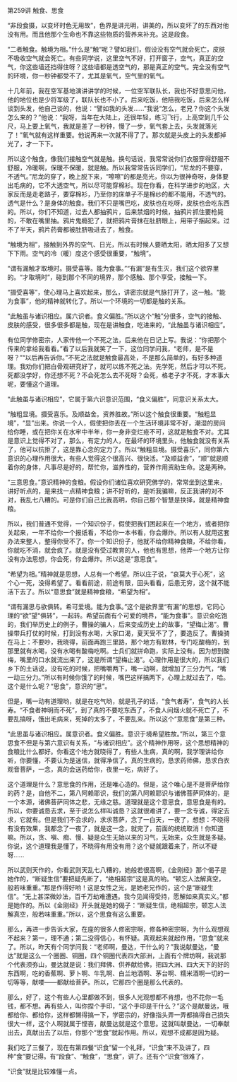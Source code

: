 第259讲 触食、思食

“非段食摄，以变坏时色无用故”，色界是讲光明，讲美的，所以变坏了的东西对他没有用。而且他那个生命也不靠这些物质的营养来补充。这是段食。

“二者触食。触境为相。”什么是“触“呢？譬如我们，假设没有空气就会死亡，皮肤不吸收空气就会死亡。有些同学说，这里空气不好，打开窗子，空气，真正的空气，你这些墙还挡得住呀？这些墙都是透空气的，那是真正的空气。完全没有空气的环境，你一秒钟都受不了，尤其是氧气，空气里的氧气。

十几年前，我在空军基地演讲讲学的时候，一位空军联队长，我也不好意思问他，他的地位也是少将军级了，联队长也不小了。后来吃饭，他陪我吃饭，后来怎么样谈到头发，他自己谈的，他说：“譬如我的头发……”我说“怎么，老兄？你这个头发怎么来的？”他说：“我呀，当年在大陆上，还很年轻，练习飞行，上高空到几千公尺，马上要上氧气，我就是差了一秒钟，慢了一步，氧气套上去，头发就落光了！”氧气就有这样重要。他说再来一次就不得了了。那次就是头皮上的头发都掉光了，才一下下。

所以这个触食，像我们接触空气就是触。换句话说，我常常说你们衣服穿得舒服不舒服，冷暖啊，保暖不保暖，就是触。所以我常常告诉同学们，“尼龙的不要穿，不透气。”尼龙的穿了，晚上脱下来，“嚓嚓”的都是亮光，你以为很神奇呀，身体要出毛病的，它不大透空气，所以尽可能穿棉衫。现在你看，在科学进步的地区，大家反而是走老路子，要穿棉衫，乃至你的床单子不是棉纱的都不能用，不透气的。透气是什么？是身体的触食。我们不只是嘴巴吃，皮肤也在吃呀，皮肤也会吃东西的。所以，你们不知道，过去人都抽鸦片，后来禁烟的时候，抽鸦片抓住要枪毙的，不敢在嘴里抽。鸦片鬼瘾犯了，就把鸦片膏抹在肚脐眼上，用带子捆起来。过不了半天，鸦片药膏都被肚脐吸进去了，触食。

“触境为相”，接触到外界的空气、日光，所以有时候人要晒太阳，晒太阳多了又想下下雨。空气的冷（暖）度这个感受很重要，“触境”。

“谓有漏触才取境时。摄受喜等。能为食事。”“有漏”是有生灭，我们这个欲界里的。“才取境时”，碰到那个不同的境界，那个感触、那个享受，接触一下。

“摄受喜等”，使心理马上喜欢起来，那么，讲密宗就是气脉打开了，这一触。“能为食事”，他的精神就转化了。所以一个环境的一切都是触的关系。

“此触虽与诸识相应。属六识者。食义偏胜。”所以这个“触”分很多，空气的接触、皮肤的感受，很多很多都是触，现在是讲触食，吃进来的，“此触虽与诸识相应”。

有位同学修密宗，人家传他一个不死之法，后来他在日记上写。我说：“你把那个传来的拿给我看看。”看了以后我就笑了一下，这位同学问我，“老师，是不是呀？”“以后再告诉你。”不死之法就是触食最高处，不是那么简单的，有好多种道理。我劝你们把白骨观研究好了，就可以练不死之法。先学死，然后才可以不死，死都没学好，你还想不死？不会死怎么去不死呀？会死，格老子才不死，才本事大呢，要懂这个道理。

“此触虽与诸识相应”，它属于第六识意识范围，“食义偏胜”，同意识关系太大。

“触粗显境。摄受喜乐。及顺益舍。资养胜故。”所以这个触食很重要。“触粗显境”，“显”出来。你说一个人，假使把你丢在一个生活环境非常不好，潮湿的房间给你睡，或在把你关在水牢中半年，你一身非变烂疮不可，这就是触食不对。尤其是意识上觉得不对了，那么，有定力的人，在最坏的环境里头，他触食就没有关系了，他可以抗拒了，这是靠心念的定力了。所以“触粗显境。摄受喜乐”，同你第六意识的心理作用很大，有些人觉得这个很高兴、很快活。“及顺益舍”，“顺”就是顺着你的身体，凡事尽是好的，帮忙你，滋养性的，营养作用资助生命。这是两种。

“三意思食。”意识精神的食粮。假设你们诸位喜欢研究佛学的，常常坐到这里来，讲好听点的，是来找一点精神食粮；讲不好听的，是听我骗嘛，反正我讲的对不对，我乱七八糟的。可是你们自己比我高明，你自己那个智慧是抉择，就是精神食粮。

所以，我们普通不觉得，一个知识份子，假使把我们困起来在一个地方，或者把你关起来，一年不给你一个报纸看，不给你一本书看，你会爆炸。所以有人就用这套办法来整人，整得你受不了。你一个知识份子，他就不给你精神食粮，不给你看，你就吃不消，就会疯了。就是没有受过教育的人，他也有思想，他弄一个地方让你没有办法思想，你会死，你会爆炸。所以这是“意思食”。

“希望为相。”精神就是思想，人总有一个希望。所以庄子说，“哀莫大于心死”，这个心一死，没得希望了。看看前途，前途有限，回头看看，后患无穷，这个就不能活下去了。所以“意思食”就是精神食粮，“希望为相”。

“谓有漏思与欲俱转。希可爱境。能为食事。”这个是欲界里“有漏”的思想，它同心理的“欲”望“俱转”，一起转。希望前面有个可爱的境界，“能为食事”。意识会吃饱的，我们举历史上的例子，曹操的骗人，后来变成历史上的故事，“望梅止渴”。曹操带兵打仗的时候，打到没有水喝，大家口渴，夏天受不了了，要造反了。曹操骑在马上：不要吵，我晓得，前面再跑三里路，那个地方有默林，专门吃酸梅的，到那里就有水喝，没有水喝有酸梅吃啊。士兵们就拼命跑，实际上没有。因为想到酸梅，嘴里的口水就流出来了，这是所谓“望梅止渴”。心理作用是很大的，所以我们乡下的土话说，没有吃的时候，把嘴嚼两下，嘴一动啊，就增加了三分力气，“嘴一动三分力。”所以有时候你饿了的时候，嘴巴这样搞两下，心理上就过去了，哈。这个是什么呢？“思食”，意识的“思”。

但是，嘴一动有道理哟，就是在吃气哟，就是孔子的话，“食气者寿”，食气的人长寿。“不食者神明而不死”，到了真的不要吃东西了，不食人间烟火就不死亡了，不要乱搞呀，饿出毛病来，死掉的太多了，不要乱来。所以这个“意思食”是第三种。

“此思虽与诸识相应。属意识者。食义偏胜。意识于境希望胜故。”所以，第三个意思食不但是与第六意识有关系，“与诸识相应”。这个精神作用呀，这个思想精神的食粮比什么都好。你看这个地方就晓得了，有些人生病，真的啊，我学理讲给你听，你要懂，不要认为是迷信，就得净信了。真的生病的，恳求药师佛，恳求白衣观音菩萨，一念，真的会送药给你，夜里一吃，病好了。

这个道理是什么？意思食的作用，还是唯心造的。但是，这个唯心是不是菩萨给你的药？是，自他不二，第八阿赖耶识，我们的第八阿赖耶识与诸佛菩萨同体的，是一个本源，诸佛菩萨同体之悲，无缘之慈。道理就是这个意思食，意思食是有的。所以，你要诚恳去求，至于说怎么样叫诚恳？这就很难讲了，要一念专诚，得定去求，它就有。但是我们不会求的，求求菩萨，念了一白天，一夜了，想想：不晓得有没有效果，我都念了一夜了，就是这一念，就完了，前面的统统取消！你知道嘛。所以，贪、嗔、痴、慢、疑是众生无始以来的习气，无始来，众生就是多疑。你说，这个道理我是懂了，不晓得有用没有用？这个疑就跟着来了，所以不疑呀……

所以武则天作的，你看武则天乱七八糟的，她般若很高啊，《金刚经》那个偈子是她作的，“断疑生信”要把疑先断了，“绝相超宗”这是真的哟。“顿忘人法解真空，般若味重重。”那是作得好哟！这是女性之光，是她老兄作的，这个是“断疑生信”。“无上甚深微妙法，百千万劫难遭遇。我今见闻得受持，愿解如来真实义。”都是她作的。所以《金刚经》开头就是她的偈子：“断疑生信，绝相超宗，顿忘人法解真空，般若味重重。”所以，这个思食有这么重要。

那么，再进一步告诉大家，在座的很多人修密宗啊，修各种密宗啊，为什么观想观不起来？第一，理不通；第二没得信心，有怀疑。真观起来就起作用，“思食”就来了。所以，昨天有个同学问我：“老师啊，曼达，干什么的？”我说献曼达，“曼达”就是这么一个圈圈、铜圈，四个铜圈代表四大部洲，上面有个牌坊啊，我说那个代表须弥山，曼达就是说：我们拜佛、供养献给佛，把四大洲、四大天下的好的东西啊，吃的香蕉啊、萝卜啊、牛乳啊、白兰地酒啊、茅台啊、糯米酒啊一切的一切等等，献喽——都献给菩萨。所以，它那四个圈是那么代表的。

那么，好了，这个有些人心里都做不到，很多人光观想都不肯想，也不花你一毛钱，都不想。再有些人，叫你捏个手印，“这个手印是干什么？”这个是献曼达，哦都给你、都给你，这样都懒得搞一下，学密宗的，好像指头弄一弄都搞得自己损失很大一样，这个人啊就属于悭吝，献曼达就是这个意思。这就叫献曼达，一切奉献出去，真献出去了以后，你那个“思食”就起作用。所以，观想不成都是因为疑。

我们吃了三餐了，现在有第四餐“识食”留一个礼拜，“识食”来不及讲了，四种“食”要记得。有“段食”、“触食”，“思食”，讲了。还有个“识食”很难了，

“识食”就是比较难懂一点。


